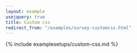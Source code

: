 ```yaml
---
layout: example
usejquery: true
title: Custom css
redirect_from: "/examples/survey-customcss.html"
---
```


{% include examplesetups/custom-css.md %}
